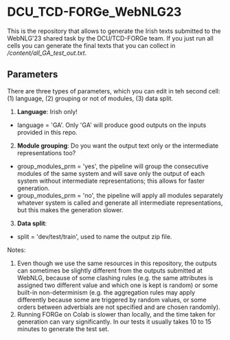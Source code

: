# DCU_TCD-FORGe_WebNLG23
This is the repository that allows to generate the Irish texts submitted to the WebNLG'23 shared task by the DCU/TCD-FORGe team. If you just run all cells you can generate the final texts that you can collect in */content/all_GA_test_out.txt*.

## Parameters
There are three types of parameters, which you can edit in teh second cell: (1) language, (2) grouping or not of modules, (3) data split.

1. **Language**: Irish only!
- language = 'GA'. Only 'GA' will produce good outputs on the inputs provided in this repo. 

2. **Module grouping**: Do you want the output text only or the intermediate representations too?
- group_modules_prm = 'yes', the pipeline will group the consecutive modules of the same system and will save only the output of each system without intermediate representations; this allows for faster generation.
- group_modules_prm = 'no', the pipeline will apply all modules separately whatever system is called and generate all intermediate representations, but this makes the generation slower.

3. **Data split**: 
- split = 'dev/test/train', used to name the output zip file.

Notes:

1. Even though we use the same resources in this repository, the outputs can sometimes be slightly different from the outputs submitted at WebNLG, because of some clashing rules (e.g. the same attributes is assigned two different value and which one is kept is random) or some built-in non-determinism (e.g. the aggregation rules may apply differently because some are triggered by random values, or some orders between adverbials are not specified and are chosen randomly).
2. Running FORGe on Colab is slower than locally, and the time taken for generation can vary significantly. In our tests it usually takes 10 to 15 minutes to generate the test set.
